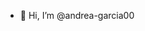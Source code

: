 - 👋 Hi, I’m @andrea-garcia00


<!---
andrea-garcia00/andrea-garcia00 is a ✨ special ✨ repository because its `README.md` (this file) appears on your GitHub profile.
You can click the Preview link to take a look at your changes.
--->
